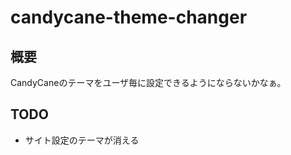 candycane-theme-changer
=====

## 概要

CandyCaneのテーマをユーザ毎に設定できるようにならないかなぁ。

## TODO

* サイト設定のテーマが消える
